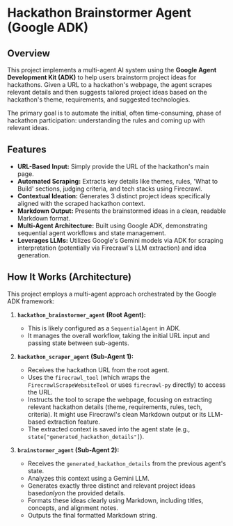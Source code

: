 # Hackathon Brainstormer Agent (Google ADK)

## Overview

This project implements a multi-agent AI system using the **Google Agent Development Kit (ADK)** to help users brainstorm project ideas for hackathons. Given a URL to a hackathon's webpage, the agent scrapes relevant details and then suggests tailored project ideas based on the hackathon's theme, requirements, and suggested technologies.

The primary goal is to automate the initial, often time-consuming, phase of hackathon participation: understanding the rules and coming up with relevant ideas.

## Features

* **URL-Based Input:** Simply provide the URL of the hackathon's main page.
* **Automated Scraping:** Extracts key details like themes, rules, 'What to Build' sections, judging criteria, and tech stacks using Firecrawl.
* **Contextual Ideation:** Generates 3 distinct project ideas specifically aligned with the scraped hackathon context.
* **Markdown Output:** Presents the brainstormed ideas in a clean, readable Markdown format.
* **Multi-Agent Architecture:** Built using Google ADK, demonstrating sequential agent workflows and state management.
* **Leverages LLMs:** Utilizes Google's Gemini models via ADK for scraping interpretation (potentially via Firecrawl's LLM extraction) and idea generation.

## How It Works (Architecture)

This project employs a multi-agent approach orchestrated by the Google ADK framework:

1. **`hackathon_brainstormer_agent` (Root Agent):** 
    -   This is likely configured as a `SequentialAgent` in ADK.
    -   It manages the overall workflow, taking the initial URL input and passing state between sub-agents.

2. **`hackathon_scraper_agent` (Sub-Agent 1):** 
    -   Receives the hackathon URL from the root agent.
    -   Uses the `firecrawl_tool` (which wraps the `FirecrawlScrapeWebsiteTool` or uses `firecrawl-py` directly) to access the URL.
    -   Instructs the tool to scrape the webpage, focusing on extracting relevant hackathon details (theme, requirements, rules, tech, criteria). It might use Firecrawl's clean Markdown output or its LLM-based extraction feature.
    -   The extracted context is saved into the agent state (e.g., `state["generated_hackathon_details"]`).

3. **`brainstormer_agent` (Sub-Agent 2):** 
    -   Receives the `generated_hackathon_details` from the previous agent's state.
    -   Analyzes this context using a Gemini LLM.
    -   Generates exactly three distinct and relevant project ideas based*only*on the provided details.
    -   Formats these ideas clearly using Markdown, including titles, concepts, and alignment notes.
    -   Outputs the final formatted Markdown string.
